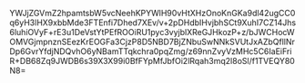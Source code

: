 YWJjZGVmZ2hpamtsbW5vcNeehKPYWlH90vHtXHzOnoKnGKa9dl42ugCC0q6yH3lHX9xbbMde3FTEnfi7Dhed7XEv/v+2pDHdbIHvjbhSCt9XuhI7CZ14Jhs6luhiOVyF+rE3u1DeVstYtPEfROOiRU1pyc3vyjblXReGJHkozP+z/bJWCHocWOMVGjmpnznSEezKrEOGFa3CjzP8D5NBD7BjZNbuSwNNkSVUtJxAZbQfllNrDp6GvrYfdjNDQvhO6yNBamTTqkchra0pqZmg/z69nnZvyVzMHc5C6IaEiFriR+DB68Zq9JWDB6s39X3X99i0BfFYpMfJbfOi2lRqah3mq2l8oSl/f1TVEQY80N8=